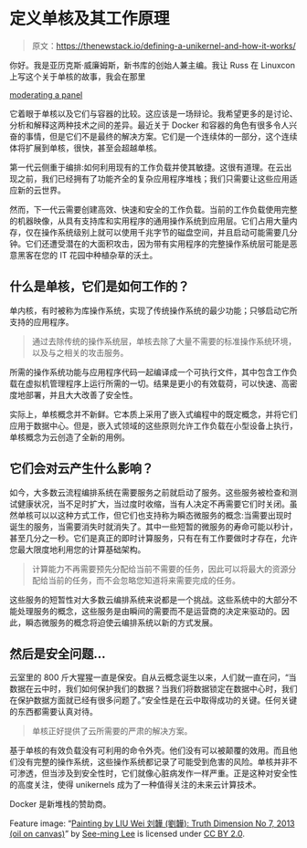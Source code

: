 # 定义单核及其工作原理

> 原文：<https://thenewstack.io/defining-a-unikernel-and-how-it-works/>

你好。我是亚历克斯·威廉姆斯，新书库的创始人兼主编。我让 Russ 在 Linuxcon 上写这个关于单核的故事，我会在那里

[moderating a panel](http://sched.co/3YUJ)

它着眼于单核以及它们与容器的比较。这应该是一场辩论。我希望更多的是讨论、分析和解释这两种技术之间的差异。最近关于 Docker 和容器的角色有很多令人兴奋的事情，但是它们不是最终的解决方案。它们是一个连续体的一部分，这个连续体将扩展到单核，很快，甚至会超越单核。

第一代云侧重于编排:如何利用现有的工作负载并使其敏捷。这很有道理。在云出现之前，我们已经拥有了功能齐全的复杂应用程序堆栈；我们只需要让这些应用适应新的云世界。

然而，下一代云需要创建高效、快速和安全的工作负载。当前的工作负载使用完整的机器映像，从具有支持库和实用程序的通用操作系统到应用层。它们占用大量内存，仅在操作系统级别上就可以使用千兆字节的磁盘空间，并且启动可能需要几分钟。它们还遭受潜在的大面积攻击，因为带有实用程序的完整操作系统层可能是恶意黑客在您的 IT 花园中种植杂草的沃土。

## 什么是单核，它们是如何工作的？

单内核，有时被称为库操作系统，实现了传统操作系统的最少功能；只够启动它所支持的应用程序。

> 通过去除传统的操作系统层，单核去除了大量不需要的标准操作系统环境，以及与之相关的攻击服务。

所需的操作系统功能与应用程序代码一起编译成一个可执行文件，其中包含工作负载在虚拟机管理程序上运行所需的一切。结果是更小的有效载荷，可以快速、高密度地部署，并且大大改善了安全性。

实际上，单核概念并不新鲜。它本质上采用了嵌入式编程中的既定概念，并将它们应用于数据中心。但是，嵌入式领域的这些原则允许工作负载在小型设备上执行，单核概念为云创造了全新的用例。

## 它们会对云产生什么影响？

如今，大多数云流程编排系统在需要服务之前就启动了服务。这些服务被检查和测试健康状况，当不足时扩大，当过度时收缩，当有人决定不再需要它们时关闭。虽然单核可以以这种方式工作，但它们也支持称为瞬态微服务的概念:当需要出现时诞生的服务，当需要消失时就消失了。其中一些短暂的微服务的寿命可能以秒计，甚至几分之一秒。它们是真正的即时计算服务，只有在有工作要做时才存在，允许您最大限度地利用您的计算基础架构。

> 计算能力不再需要预先分配给当前不需要的任务，因此可以将最大的资源分配给当前的任务，而不会忽略您知道将来需要完成的任务。

这些服务的短暂性对大多数云编排系统来说都是一个挑战。这些系统中的大部分不能处理服务的概念，这些服务是由瞬间的需要而不是运营商的决定来驱动的。因此，瞬态微服务的概念将迫使云编排系统以新的方式发展。

## 然后是安全问题…

云室里的 800 斤大猩猩一直是保安。自从云概念诞生以来，人们就一直在问，“当数据在云中时，我们如何保护我们的数据？当我们将数据锁定在数据中心时，我们在保护数据方面就已经有很多问题了。”安全性是在云中取得成功的关键。任何关键的东西都需要认真对待。

> 单核正好提供了云所需要的严肃的解决方案。

基于单核的有效负载没有可利用的命令外壳。他们没有可以被颠覆的效用。而且他们没有完整的操作系统，这些操作系统都记录了可能受到危害的风险。单核并非不可渗透，但当涉及到安全性时，它们就像心脏病发作一样严重。正是这种对安全性的高度关注，使得 unikernels 成为了一种值得关注的未来云计算技术。

Docker 是新堆栈的赞助商。

Feature image: “[Painting by LIU Wei 刘韡 (劉韡): Truth Dimension No 7, 2013 (oil on canvas)](https://www.flickr.com/photos/seeminglee/8921779798/in/photolist-eAosiC-k685kk-r6TPQh-oJ44cc-dZUMVb-e5khv4-9viQk9-ap8rq2-k5bRCK-k5bczc-diTZyq-prZVze-bpcba4-9zZHe6-nHcwNb-9A2R4E-9A19A6-9A2PEd-9A3GuC-k5bU2n-9A2Sns-9A3Ntm-9A1ucF-4tvkHp-4tvkex-7b7Bxf-79gMmJ-mQ7ogs-9zZRXn-mQ5x9H-mR1GoK-9xD1bk-5yfCMa-6wGoFF-7jEfAG-dvuEjp-mQ7tKU-94nzQJ-mQ5AcM-mQ5HP8-mR3EwA-a3pEuh-pJrmi4-mQ7kuf-mQ5NCg-mQ5Ke4-bexhez-7ywUoQ-pvDNsR-o4ZHoX)” by [See-ming Lee](https://www.flickr.com/photos/seeminglee/) is licensed under [CC BY 2.0](https://creativecommons.org/licenses/by/2.0/).

<svg xmlns:xlink="http://www.w3.org/1999/xlink" viewBox="0 0 68 31" version="1.1"><title>Group</title> <desc>Created with Sketch.</desc></svg>